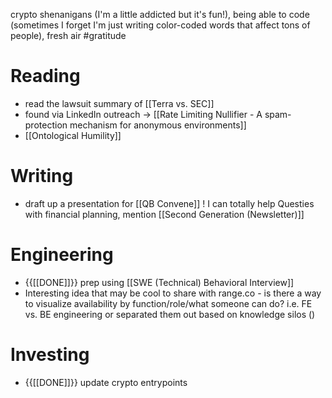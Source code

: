 crypto shenanigans (I'm a little addicted but it's fun!), being able to code (sometimes I forget I'm just writing color-coded words that affect tons of people), fresh air #gratitude

# Reading
- read the lawsuit summary of [[Terra vs. SEC]]
- found via LinkedIn outreach -> [[Rate Limiting Nullifier - A spam-protection mechanism for anonymous environments]]
- [[Ontological Humility]]
# Writing
- draft up a presentation for [[QB Convene]] ! I can totally help Questies with financial planning, mention [[Second Generation (Newsletter)]]
# Engineering
- {{[[DONE]]}} prep using [[SWE (Technical) Behavioral Interview]]
- Interesting idea that may be cool to share with range.co - is there a way to visualize availability by function/role/what someone can do? i.e. FE vs. BE engineering or separated them out based on knowledge silos ()
# Investing
- {{[[DONE]]}} update crypto entrypoints
